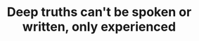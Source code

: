 ---
title: Deep truths can't be spoken or written, only experienced
tags: truth experience inspection
---
